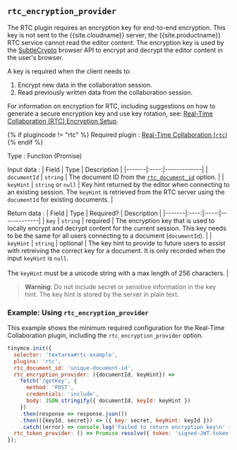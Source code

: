 ## `rtc_encryption_provider`

The RTC plugin requires an encryption key for end-to-end encryption. This key is not sent to the {{site.cloudname}} server; the {{site.productname}} RTC service cannot read the editor content. The encryption key is used by the [SubtleCrypto](https://developer.mozilla.org/en-US/docs/Web/API/SubtleCrypto) browser API to encrypt and decrypt the editor content in the user's browser.

A key is required when the client needs to:
1. Encrypt new data in the collaboration session.
2. Read previously written data from the collaboration session.

For information on encryption for RTC, including suggestions on how to generate a secure encryption key and use key rotation, see: [Real-Time Collaboration (RTC) Encryption Setup]({{site.baseurl}}/rtc/encryption/).

{% if plugincode != "rtc" %}
Required plugin
: [Real-Time Collaboration (`rtc`)]({{site.baseurl}}/plugins/premium/rtc/)
{% endif %}

Type
: Function (Promise)

Input data
: | Field | Type | Description |
|-------|:----:|-------------|
| `documentId` | `string` | The document ID from the [`rtc_document_id`](#rtc_document_id) option. |
| `keyHint` | `string` or `null` | Key hint returned by the editor when connecting to an existing session. The `keyHint` is retrieved from the RTC server using the `documentId` for existing documents. |

Return data
: | Field | Type | Required? | Description |
|-------|:----:|:----:|-------------|
| `key` | `string` | required | The encryption key that is used to locally encrypt and decrypt content for the current session. This key needs to be the same for all users connecting to a document (`documentId`). |
| `keyHint` | `string` | optional | The key hint to provide to future users to assist with retreiving the correct key for a document. It is only recorded when the input `keyHint` is `null`.<br/><br/>The `keyHint` must be a unicode string with a max length of 256 characters. |

> **Warning**: Do not include secret or sensitive information in the key hint. The key hint is stored by the server in plain text.

### Example: Using `rtc_encryption_provider`

This example shows the minimum required configuration for the Real-Time Collaboration plugin, including the `rtc_encryption_provider` option.

```js
tinymce.init({
  selector: 'textarea#rtc-example',
  plugins: 'rtc',
  rtc_document_id: 'unique-document-id',
  rtc_encryption_provider: ({documentId, keyHint}) =>
    fetch('/getKey', {
      method: 'POST',
      credentials: 'include',
      body: JSON.stringify({ documentId, keyId: keyHint })
    })
    .then(response => response.json())
    .then(({keyId, secret}) => ({ key: secret, keyHint: keyId }))
    .catch((error) => console.log('Failed to return encryption key\n' + error)),
  rtc_token_provider: () => Promise.resolve({ token: 'signed-JWT-token' })
});
```
